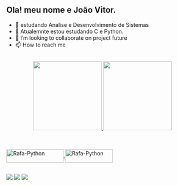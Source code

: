 ## Ola! meu nome e João Vitor.
- 🌱 estudando Analise e Desenvolvimento de Sistemas 
- 🌱 Atualemnte estou estudando C e Python. 
- 💞️ I’m looking to collaborate on  project future
- 📫 How to reach me 
 ##
<div align="center">
  <a href="https://github.com/Hypeeer">
  <img height="180em" src="https://github-readme-stats.vercel.app/api?username=Hypeeer&show_icons=true&theme=dark&include_all_commits=true&count_private=true"/>
  <img height="180em" src="https://github-readme-stats.vercel.app/api/top-langs/?username=Hypeeer&layout=compact&langs_count=7&theme=dark"/>
</div>
  
  ##
  
  <div style="display: inline_block"><br>
  <img align="center" alt="Rafa-Python" height="35" width="150" src="https://img.shields.io/badge/Python-14354C?style=for-the-badge&logo=python&logoColor=white">
    <img align="center" alt="Rafa-Python" height="35" width="125" src="https://img.shields.io/badge/C-00599C?style=for-the-badge&logo=c&logoColor=white">
</div>
  
  ##
  
  <div>
 <a href="https://discord.com/channels/@me/483396751420686376 target="_blank"><img src="https://img.shields.io/badge/Discord-7289DA?style=for-the-badge&logo=discord&logoColor=white" target="_blank"></a> 
  <a href = "vittorjoao18@hotmail.com"><img src="https://img.shields.io/badge/Microsoft_Outlook-0078D4?style=for-the-badge&logo=microsoft-outlook&logoColor=white"></a>
  <a href="https://www.linkedin.com/in/jo%C3%A3o-vitor-4795aa210/" target="_blank"><img src="https://img.shields.io/badge/-LinkedIn-%230077B5?style=for-the-badge&logo=linkedin&logoColor=white" target="_blank"></a> 
  </div>
  
